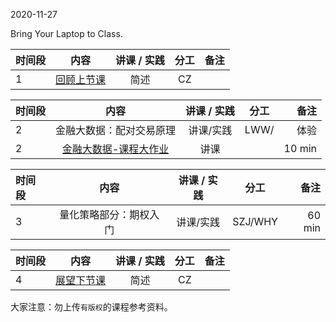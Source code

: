  

2020-11-27

Bring Your Laptop to Class. 


|  时间段  |  内容    | 讲课 / 实践     |  分工  |备注       |
| :---     |   :----:    |   :----:    |    :----:    |       ---: |
|    1     | [回顾上节课](../../Part1/WW9/WW9-Plan.md)     |   简述  |   CZ     |        |

|  时间段  |  内容    | 讲课 / 实践     |  分工  |备注       |
| :---     |   :----:    |   :----:    |    :----:    |       ---: |
|    2     |  金融大数据：配对交易原理    |    讲课/实践      |   LWW/     |   体验 |
|    2     | [金融大数据-课程大作业](../../../learnFBD/H-课程大作业-FBD-V7.pdf)  |  讲课   |          |   10 min    |

|  时间段  |  内容    | 讲课 / 实践     |  分工  |备注       |
| :---     |   :----:    |   :----:    |    :----:    |       ---: |
|    3     |  量化策略部分：期权入门 |  讲课/实践   |     SZJ/WHY      |   60  min    |

|  时间段  |  内容    | 讲课 / 实践     |  分工  |备注       |
| :---     |   :----:    |   :----:    |    :----:    |       ---: |
|    4     | [展望下节课](../WW11/WW11-Plan.md)     |  简述   |     CZ     |        |



大家注意：勿上传``有版权``的课程参考资料。
